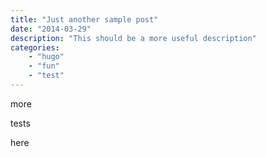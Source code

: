 ```yaml
---
title: "Just another sample post"
date: "2014-03-29"
description: "This should be a more useful description"
categories: 
    - "hugo"
    - "fun"
    - "test"
---
```


more

tests

here